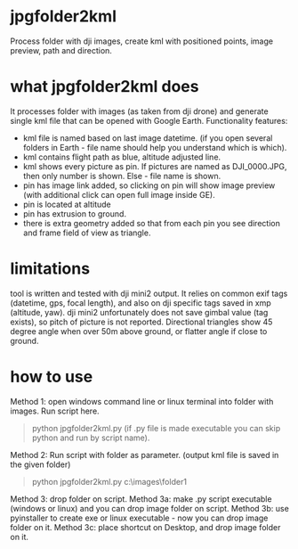 # jpgfolder2kml
Process folder with dji images, create kml with positioned points, image preview, path and direction. 

# what jpgfolder2kml does
It processes folder with images (as taken from dji drone) and generate single kml file that can be opened with Google Earth. 
Functionality features:
- kml file is named based on last image datetime. (if you open several folders in Earth - file name should help you understand which is which). 
- kml contains flight path as blue, altitude adjusted line. 
- kml shows every picture as pin. If pictures are named as DJI_0000.JPG, then only number is shown. Else - file name is shown. 
- pin has image link added, so clicking on pin will show image preview (with additional click can open full image inside GE). 
- pin is located at altitude
- pin has extrusion to ground. 
- there is extra geometry added so that from each pin you see direction and frame field of view as triangle. 

# limitations
tool is written and tested with dji mini2 output. It relies on common exif tags (datetime, gps, focal length), and also on dji specific tags saved in xmp (altitude, yaw). 
dji mini2 unfortunately does not save gimbal value (tag exists), so pitch of picture is not reported. Directional triangles show 45 degree angle when over 50m above ground, or flatter angle if close to ground. 

# how to use
Method 1: 
open windows command line or linux terminal into folder with images. 
Run script here. 
> python jpgfolder2kml.py 
(if .py file is made executable you can skip python and run by script name). 

Method 2:
Run script with folder as parameter. (output kml file is saved in the given folder)
> python jpgfolder2kml.py c:\images\folder1

Method 3: drop folder on script. 
Method 3a: make .py script executable (windows or linux) and you can drop image folder on script. 
Method 3b: use pyinstaller to create exe or linux executable  - now you can drop image folder on it. 
Method 3c: place shortcut on Desktop, and drop image folder on it.  
